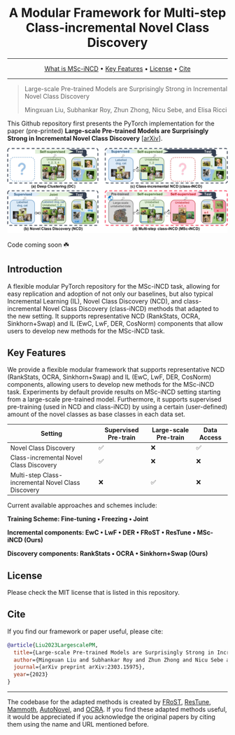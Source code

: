 <div align="center">

# A Modular Framework for Multi-step Class-incremental Novel Class Discovery

---

<p align="center">
  <a href="#introduction">What is MSc-iNCD</a> •
  <a href="#key-features">Key Features</a> •
  <a href="#license">License</a> •
  <a href="#cite">Cite</a>
</p>
</div>

---

> Large-scale Pre-trained Models are Surprisingly Strong in Incremental Novel Class Discovery
>
> Mingxuan Liu, Subhankar Roy, Zhun Zhong, Nicu Sebe, and Elisa Ricci
>
> 

This Github repository first presents the PyTorch implementation for the paper (pre-printed) **Large-scale Pre-trained Models are Surprisingly Strong in Incremental Novel Class Discovery** [[arXiv](https://arxiv.org/abs/2303.15975)].

![](figures/setting_h.jpg)

Code coming soon ☘️

## Introduction
A flexible modular PyTorch repository for the MSc-iNCD task, allowing for easy replication and adoption of not only our baselines,
but also typical Incremental Learning (IL), Novel Class Discovery (NCD), and class-incremental Novel Class Discovery (class-iNCD) methods that adapted to the new setting. 
It supports representative NCD (RankStats, OCRA, Sinkhorn+Swap) and IL (EwC, LwF, DER, CosNorm) 
components that allow users to develop new methods for the MSc-iNCD task.


## Key Features
We provide a flexible modular framework that supports representative NCD (RankStats, OCRA, Sinkhorn+Swap) and IL (EwC, LwF, DER, CosNorm) 
components, allowing users to develop new methods for the MSc-iNCD task. Experiments by default provide results on MSc-iNCD setting starting from a large-scale pre-trained model.
Furthermore, it supports supervised pre-training (used in NCD and class-iNCD) by using a certain (user-defined) amount of the novel classes as base classes in each data set.

| Setting | Supervised Pre-train | Large-scale Pre-train | Data Access |
| -----   | ------------------------- | ------------------------ | ------------ |
| Novel Class Discovery| &#9989; | &#10060; | &#9989; |
| Class-incremental Novel Class Discovery| &#9989; | &#10060; | &#10060; |
| Multi-step Class-incremental Novel Class Discovery | &#10060; | &#9989; | &#10060; |

Current available approaches and schemes include:
<div align="Left">
<p align="Left"><b>
  Training Scheme: Fine-tuning • Freezing • Joint

  Incremental components: EwC • LwF • DER • FRoST • ResTune • MSc-iNCD (Ours)

  Discovery components: RankStats • OCRA • Sinkhorn+Swap (Ours)
</b></p>
</div>


## License
Please check the MIT license that is listed in this repository.

## Cite
If you find our framework or paper useful, please cite:

```bibtex
@article{Liu2023LargescalePM,
  title={Large-scale Pre-trained Models are Surprisingly Strong in Incremental Novel Class Discovery},
  author={Mingxuan Liu and Subhankar Roy and Zhun Zhong and Nicu Sebe and Elisa Ricci},
  journal={arXiv preprint arXiv:2303.15975},
  year={2023}
}
```
---
The codebase for the adapted methods is created by [FRoST](https://github.com/OatmealLiu/class-iNCD), 
[ResTune](https://github.com/liuyudut/ResTune), [Mammoth](https://github.com/aimagelab/mammoth),
[AutoNovel](https://github.com/k-han/AutoNovel), and [OCRA](https://github.com/snap-stanford/orca). If you find these 
adapted methods useful, it would be appreciated if you acknowledge the original papers by citing them using the name and 
URL mentioned before.



